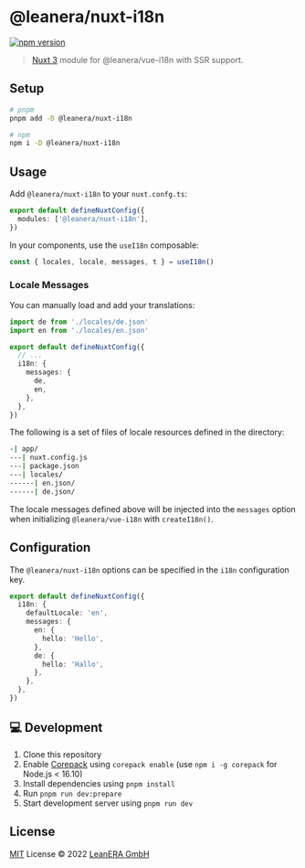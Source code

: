 # @leanera/nuxt-i18n

[![npm version](https://img.shields.io/npm/v/@leanera/nuxt-i18n?color=a1b858&label=)](https://www.npmjs.com/package/@leanera/nuxt-i18n)

> [Nuxt 3](https://v3.nuxtjs.org) module for @leanera/vue-i18n with SSR support.

## Setup

```bash
# pnpm
pnpm add -D @leanera/nuxt-i18n

# npm
npm i -D @leanera/nuxt-i18n
```

## Usage

Add `@leanera/nuxt-i18n` to your `nuxt.confg.ts`:

```ts
export default defineNuxtConfig({
  modules: ['@leanera/nuxt-i18n'],
})
```

In your components, use the `useI18n` composable:

```ts
const { locales, locale, messages, t } = useI18n()
```

### Locale Messages

You can manually load and add your translations:

```ts
import de from './locales/de.json'
import en from './locales/en.json'

export default defineNuxtConfig({
  // ...
  i18n: {
    messages: {
      de,
      en,
    },
  },
})
```

The following is a set of files of locale resources defined in the directory:

```sh
-| app/
---| nuxt.config.js
---| package.json
---| locales/
------| en.json/
------| de.json/
```

The locale messages defined above will be injected into the `messages` option when initializing `@leanera/vue-i18n` with `createI18n()`.

## Configuration

The `@leanera/nuxt-i18n` options can be specified in the `i18n` configuration key.

```ts
export default defineNuxtConfig({
  i18n: {
    defaultLocale: 'en',
    messages: {
      en: {
        hello: 'Hello',
      },
      de: {
        hello: 'Hallo',
      },
    },
  },
})
```

## 💻 Development

1. Clone this repository
2. Enable [Corepack](https://github.com/nodejs/corepack) using `corepack enable` (use `npm i -g corepack` for Node.js < 16.10)
3. Install dependencies using `pnpm install`
4. Run `pnpm run dev:prepare`
5. Start development server using `pnpm run dev`

## License

[MIT](./LICENSE) License © 2022 [LeanERA GmbH](https://github.com/leanera)
